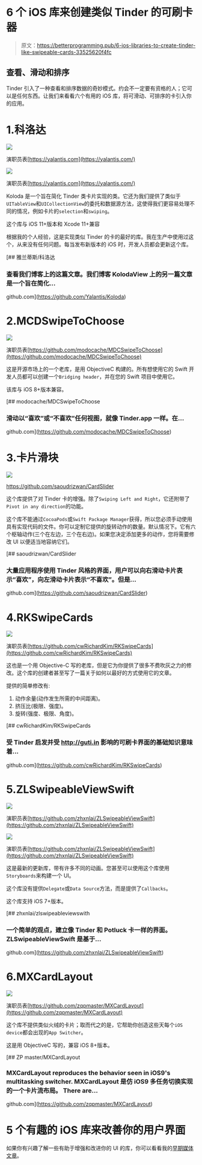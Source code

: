 # 6 个 iOS 库来创建类似 Tinder 的可刷卡器

> 原文：<https://betterprogramming.pub/6-ios-libraries-to-create-tinder-like-swipeable-cards-33525620f4fc>

## 查看、滑动和排序

Tinder 引入了一种查看和排序数据的奇妙模式。约会不一定要有资格的人；它可以是任何东西。让我们来看看六个有用的 iOS 库，将可滑动、可排序的卡引入你的应用。

# 1.科洛达

![](img/e74976f3f5a42024029bba86f0044973.png)

演职员表[https://yalantis.com](https://yalantis.com/)

![](img/1fb2514eb4678ab7fb22018259d3ea84.png)

演职员表[https://yalantis.com](https://yalantis.com/)

Koloda 是一个旨在简化 Tinder 类卡片实现的类。它还为我们提供了类似于`UITableView`和`UICollectionView`的委托和数据源方法，这使得我们更容易处理不同的情况，例如卡片的`selection`和`swiping`。

这个库与 iOS 11+版本和 Xcode 11+兼容

根据我的个人经验，这是实现类似 Tinder 的卡的最好的库。我在生产中使用过这个，从来没有任何问题。每当发布新版本的 iOS 时，开发人员都会更新这个库。

[](https://github.com/Yalantis/Koloda) [## 雅兰蒂斯/科洛达

### 查看我们博客上的这篇文章。我们博客 KolodaView 上的另一篇文章是一个旨在简化…

github.com](https://github.com/Yalantis/Koloda) 

# 2.MCDSwipeToChoose

![](img/de59d104005ce1a3ba2f02ebb902fd46.png)

演职员表[https://github.com/modocache/MDCSwipeToChoose](https://github.com/modocache/MDCSwipeToChoose)

这是开源市场上的一个老库，是用 ObjectiveC 构建的。所有想使用它的 Swift 开发人员都可以创建一个`Bridging header`，并在您的 Swift 项目中使用它。

该库与 iOS 8+版本兼容。

[](https://github.com/modocache/MDCSwipeToChoose) [## modocache/MDCSwipeToChoose

### 滑动以“喜欢”或“不喜欢”任何视图，就像 Tinder.app 一样。在…

github.com](https://github.com/modocache/MDCSwipeToChoose) 

# 3.卡片滑块

![](img/376bcbe92a43ae4154057cc2b41ef61d.png)

https://github.com/saoudrizwan/CardSlider

这个库提供了对 Tinder 卡的增强。除了`Swiping Left and Right`，它还附带了`Pivot in any direction`的功能。

这个库不能通过`CocoaPods`或`Swift Package Manager`获得，所以您必须手动使用具有实现代码的文件。你可以定制它提供的旋转动作的数量。默认情况下。它有六个枢轴动作(三个在左边，三个在右边)。如果您决定添加更多的动作，您将需要修改 UI 以便适当地容纳它们。

[](https://github.com/saoudrizwan/CardSlider) [## saoudrizwan/CardSlider

### 大量应用程序使用 Tinder 风格的界面，用户可以向右滑动卡片表示“喜欢”，向左滑动卡片表示“不喜欢”。但是…

github.com](https://github.com/saoudrizwan/CardSlider) 

# 4.RKSwipeCards

![](img/e654ab38891112b81643b96bc2607601.png)

演职员表[https://github.com/cwRichardKim/RKSwipeCards](https://github.com/cwRichardKim/RKSwipeCards)

这也是一个用 Objective-C 写的老库，但是它为你提供了很多不费吹灰之力的修改。这个库的创建者甚至写了一篇关于如何以最好的方式使用它的文章。

提供的简单修改有:

1.  动作余量(动作发生所需的中间距离)。
2.  挤压比(极限、强度)。
3.  旋转(强度、极限、角度)。

[](https://github.com/cwRichardKim/RKSwipeCards) [## cwRichardKim/RKSwipeCards

### 受 Tinder 启发并受 http://guti.in 影响的可刷卡界面的基础知识意味着…

github.com](https://github.com/cwRichardKim/RKSwipeCards) 

# 5.ZLSwipeableViewSwift

![](img/c8a8e9b83ff56069f9d1d1d265fa5163.png)

演职员表[https://github.com/zhxnlai/ZLSwipeableViewSwift](https://github.com/zhxnlai/ZLSwipeableViewSwift)

![](img/27c7ed023074dc8d10d93f9f8ecded2c.png)

演职员表[https://github.com/zhxnlai/ZLSwipeableViewSwift](https://github.com/zhxnlai/ZLSwipeableViewSwift)

这是最新的更新库，带有许多不同的动画。您甚至可以使用这个库使用`Storyboards`来构建一个 UI。

这个库没有提供`Delegate`或`Data Source`方法，而是提供了`Callbacks`。

这个库支持 iOS 7+版本。

[](https://github.com/zhxnlai/ZLSwipeableViewSwift) [## zhxnlai/zlswipeableviewswith

### 一个简单的观点，建立像 Tinder 和 Potluck 卡一样的界面。ZLSwipeableViewSwift 是基于…

github.com](https://github.com/zhxnlai/ZLSwipeableViewSwift) 

# 6.MXCardLayout

![](img/ef3752f1d516fc0ea533b958eff8f959.png)

演职员表[https://github.com/zqpmaster/MXCardLayout](https://github.com/zqpmaster/MXCardLayout)

这个库不提供类似火绒的卡片；取而代之的是，它帮助你创造这些天每个`iOS device`都会出现的`App Switcher`。

这是用 ObjectiveC 写的，兼容 iOS 8+版本。

[](https://github.com/zqpmaster/MXCardLayout) [## ZP master/MXCardLayout

### MXCardLayout reproduces the behavior seen in iOS9's multitasking switcher. MXCardLayout 是仿 iOS9 多任务切换实现的一个卡片流布局。 There are…

github.com](https://github.com/zqpmaster/MXCardLayout) 

# 5 个有趣的 iOS 库来改善你的用户界面

如果你有兴趣了解一些有助于增强和改进你的 UI 的库，你可以看看我的[早期媒体文章](https://medium.com/better-programming/5-fun-ios-libraries-to-improve-your-ui-2da28865b55)。